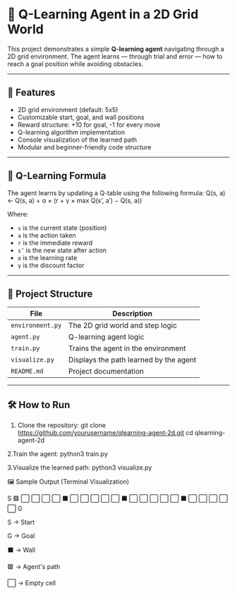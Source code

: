 # 🧠 Q-Learning Agent in a 2D Grid World

This project demonstrates a simple **Q-learning agent** navigating through a 2D grid environment. The agent learns — through trial and error — how to reach a goal position while avoiding obstacles.

---

## 🌟 Features

- 2D grid environment (default: 5x5)
- Customizable start, goal, and wall positions
- Reward structure: +10 for goal, -1 for every move
- Q-learning algorithm implementation
- Console visualization of the learned path
- Modular and beginner-friendly code structure

---

## 🧠 Q-Learning Formula

The agent learns by updating a Q-table using the following formula:
Q(s, a) ← Q(s, a) + α × (r + γ × max Q(s’, a’) − Q(s, a))


Where:
- `s` is the current state (position)
- `a` is the action taken
- `r` is the immediate reward
- `s’` is the new state after action
- `α` is the learning rate
- `γ` is the discount factor

---

## 📂 Project Structure

| File            | Description                              |
|-----------------|------------------------------------------|
| `environment.py`| The 2D grid world and step logic         |
| `agent.py`      | Q-learning agent logic                   |
| `train.py`      | Trains the agent in the environment      |
| `visualize.py`  | Displays the path learned by the agent   |
| `README.md`     | Project documentation                    |

---

## 🛠 How to Run

1. Clone the repository:
git clone https://github.com/yourusername/qlearning-agent-2d.git
cd qlearning-agent-2d

2.Train the agent:
python3 train.py

3.Visualize the learned path:
python3 visualize.py

🖼 Sample Output (Terminal Visualization)

S 🟩 ⬜ ⬜ ⬜
⬜ ⬛ ⬜ ⬜ ⬜
⬜ ⬜ ⬛ ⬜ ⬜
⬜ ⬜ ⬜ ⬛ ⬜
⬜ ⬜ ⬜ ⬜ G

S → Start

G → Goal

⬛ → Wall

🟩 → Agent's path

⬜ → Empty cell





